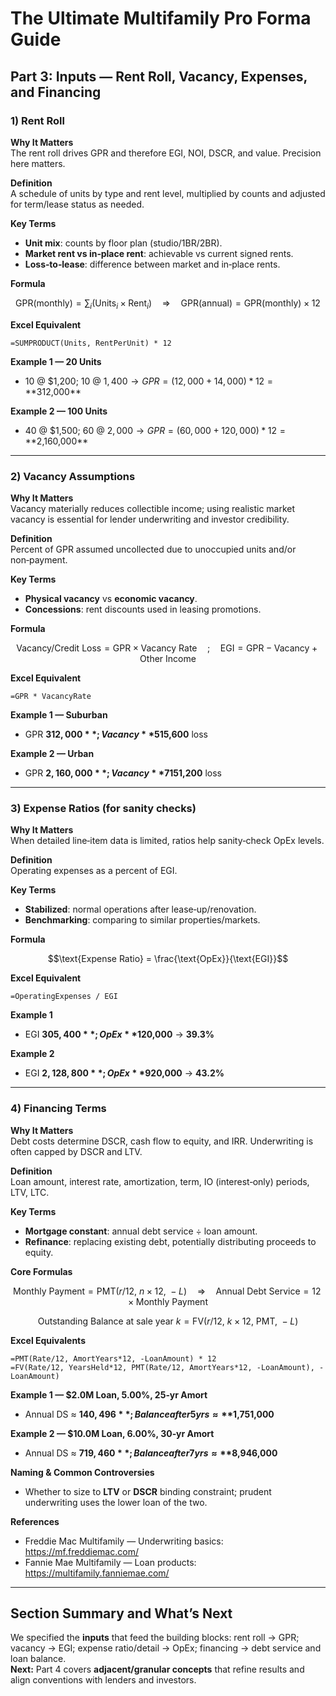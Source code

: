 
# The Ultimate Multifamily Pro Forma Guide

## Part 3: Inputs — Rent Roll, Vacancy, Expenses, and Financing

### 1) Rent Roll

**Why It Matters**  
The rent roll drives GPR and therefore EGI, NOI, DSCR, and value. Precision here matters.

**Definition**  
A schedule of units by type and rent level, multiplied by counts and adjusted for term/lease status as needed.

**Key Terms**  
- **Unit mix**: counts by floor plan (studio/1BR/2BR).  
- **Market rent vs in‑place rent**: achievable vs current signed rents.  
- **Loss‑to‑lease**: difference between market and in‑place rents.

**Formula**  
```math
\text{GPR(monthly)} = \sum_i (\text{Units}_i \times \text{Rent}_i)
\quad \Rightarrow \quad \text{GPR(annual)} = \text{GPR(monthly)} \times 12
```

**Excel Equivalent**  
```excel
=SUMPRODUCT(Units, RentPerUnit) * 12
```

**Example 1 — 20 Units**  
- 10 @ $1,200; 10 @ $1,400 → GPR = (12,000 + 14,000)*12 = **$312,000**

**Example 2 — 100 Units**  
- 40 @ $1,500; 60 @ $2,000 → GPR = (60,000 + 120,000)*12 = **$2,160,000**

---

### 2) Vacancy Assumptions

**Why It Matters**  
Vacancy materially reduces collectible income; using realistic market vacancy is essential for lender underwriting and investor credibility.

**Definition**  
Percent of GPR assumed uncollected due to unoccupied units and/or non‑payment.

**Key Terms**  
- **Physical vacancy** vs **economic vacancy**.  
- **Concessions**: rent discounts used in leasing promotions.

**Formula**  
```math
\text{Vacancy/Credit Loss} = \text{GPR} \times \text{Vacancy Rate}
\quad ; \quad \text{EGI} = \text{GPR} - \text{Vacancy} + \text{Other Income}
```

**Excel Equivalent**  
```excel
=GPR * VacancyRate
```

**Example 1 — Suburban**  
- GPR **$312,000**; Vacancy **5%** → **$15,600** loss

**Example 2 — Urban**  
- GPR **$2,160,000**; Vacancy **7%** → **$151,200** loss

---

### 3) Expense Ratios (for sanity checks)

**Why It Matters**  
When detailed line‑item data is limited, ratios help sanity‑check OpEx levels.

**Definition**  
Operating expenses as a percent of EGI.

**Key Terms**  
- **Stabilized**: normal operations after lease‑up/renovation.  
- **Benchmarking**: comparing to similar properties/markets.

**Formula**  
```math
\text{Expense Ratio} = \frac{\text{OpEx}}{\text{EGI}}
```

**Excel Equivalent**  
```excel
=OperatingExpenses / EGI
```

**Example 1**  
- EGI **$305,400**; OpEx **$120,000** → **39.3%**

**Example 2**  
- EGI **$2,128,800**; OpEx **$920,000** → **43.2%**

---

### 4) Financing Terms

**Why It Matters**  
Debt costs determine DSCR, cash flow to equity, and IRR. Underwriting is often capped by DSCR and LTV.

**Definition**  
Loan amount, interest rate, amortization, term, IO (interest‑only) periods, LTV, LTC.

**Key Terms**  
- **Mortgage constant**: annual debt service ÷ loan amount.  
- **Refinance**: replacing existing debt, potentially distributing proceeds to equity.

**Core Formulas**  
```math
\text{Monthly Payment} = \text{PMT}(r/12,\ n\times12,\ -L)  \quad\Rightarrow\quad
\text{Annual Debt Service} = 12 \times \text{Monthly Payment}
```
```math
\text{Outstanding Balance at sale year }k = \text{FV}(r/12,\ k\times12,\ \text{PMT},\ -L)
```

**Excel Equivalents**  
```excel
=PMT(Rate/12, AmortYears*12, -LoanAmount) * 12
=FV(Rate/12, YearsHeld*12, PMT(Rate/12, AmortYears*12, -LoanAmount), -LoanAmount)
```

**Example 1 — $2.0M Loan, 5.00%, 25‑yr Amort**  
- Annual DS ≈ **$140,496**; Balance after 5 yrs ≈ **$1,751,000**

**Example 2 — $10.0M Loan, 6.00%, 30‑yr Amort**  
- Annual DS ≈ **$719,460**; Balance after 7 yrs ≈ **$8,946,000**

**Naming & Common Controversies**  
- Whether to size to **LTV** or **DSCR** binding constraint; prudent underwriting uses the lower loan of the two.

**References**  
- Freddie Mac Multifamily — Underwriting basics: https://mf.freddiemac.com/  
- Fannie Mae Multifamily — Loan products: https://multifamily.fanniemae.com/

---

## Section Summary and What’s Next
We specified the **inputs** that feed the building blocks: rent roll → GPR; vacancy → EGI; expense ratio/detail → OpEx; financing → debt service and loan balance.  
**Next:** Part 4 covers **adjacent/granular concepts** that refine results and align conventions with lenders and investors.
